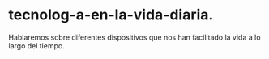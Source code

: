 # tecnolog-a-en-la-vida-diaria.
Hablaremos sobre diferentes dispositivos que nos han facilitado la vida a lo largo del tiempo.
